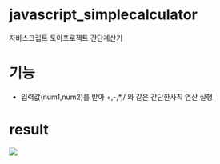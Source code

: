 # javascript_simplecalculator
자바스크립트 토이프로젝트 간단계산기

# 기능
- 입력값(num1,num2)를 받아 +,-,*,/ 와 같은 간단한사칙 연산 실행

# result
<img src="https://user-images.githubusercontent.com/128016593/228252928-39ef5a9d-e88e-453c-98e3-e70957161bcc.PNG">
